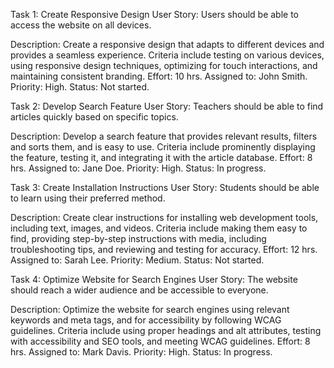 Task 1: Create Responsive Design
User Story: Users should be able to access the website on all devices.

Description: Create a responsive design that adapts to different devices and provides a seamless experience. Criteria include testing on various devices, using responsive design techniques, optimizing for touch interactions, and maintaining consistent branding. 
Effort: 10 hrs. 
Assigned to: John Smith. 
Priority: High. 
Status: Not started.

Task 2: Develop Search Feature
User Story: Teachers should be able to find articles quickly based on specific topics.

Description: Develop a search feature that provides relevant results, filters and sorts them, and is easy to use. Criteria include prominently displaying the feature, testing it, and integrating it with the article database. 
Effort: 8 hrs. 
Assigned to: Jane Doe. 
Priority: High. 
Status: In progress.

Task 3: Create Installation Instructions
User Story: Students should be able to learn using their preferred method.

Description: Create clear instructions for installing web development tools, including text, images, and videos. Criteria include making them easy to find, providing step-by-step instructions with media, including troubleshooting tips, and reviewing and testing for accuracy. 
Effort: 12 hrs. 
Assigned to: Sarah Lee. 
Priority: Medium. 
Status: Not started.

Task 4: Optimize Website for Search Engines
User Story: The website should reach a wider audience and be accessible to everyone.

Description: Optimize the website for search engines using relevant keywords and meta tags, and for accessibility by following WCAG guidelines. Criteria include using proper headings and alt attributes, testing with accessibility and SEO tools, and meeting WCAG guidelines. 
Effort: 8 hrs. 
Assigned to: Mark Davis. 
Priority: High. 
Status: In progress.


